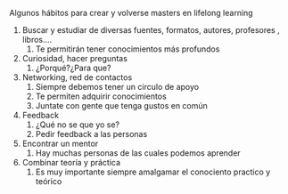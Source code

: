 
Algunos hábitos para crear y volverse masters en lifelong learning
1. Buscar y estudiar de diversas fuentes, formatos, autores, profesores , libros....
	1. Te permitirán tener conocimientos  más profundos
2. Curiosidad, hacer preguntas
	1. ¿Porqué?¿Para que?
3. Networking, red de contactos
	1. Siempre debemos tener un circulo de apoyo
	2. Te permiten adquirir conocimientos
	3. Juntate con gente que tenga gustos en común
4. Feedback
	1. ¿Qué no se que yo se?
	2. Pedir feedback a las personas
5. Encontrar un mentor
	1. Hay muchas personas de las cuales podemos aprender
6. Combinar teoría y práctica
	1. Es muy importante siempre amalgamar el conociento practico y teórico
